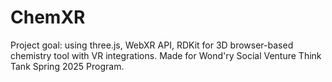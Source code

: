# ChemXR
Project goal: using three.js, WebXR API, RDKit for 3D browser-based chemistry tool with VR integrations. Made for Wond'ry Social Venture Think Tank Spring 2025 Program.
